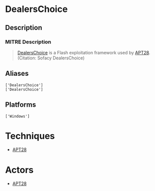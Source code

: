 
# DealersChoice

## Description

### MITRE Description

> [DealersChoice](https://attack.mitre.org/software/S0243) is a Flash exploitation framework used by [APT28](https://attack.mitre.org/groups/G0007). (Citation: Sofacy DealersChoice)

## Aliases

```
['DealersChoice']
['DealersChoice']
```

## Platforms

```
['Windows']
```

# Techniques


* [APT28](../techniques/APT28.md)


# Actors


* [APT28](../actors/APT28.md)

